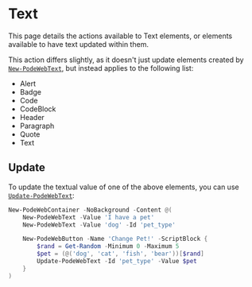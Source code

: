 # Text

This page details the actions available to Text elements, or elements available to have text updated within them.

This action differs slightly, as it doesn't just update elements created by [`New-PodeWebText`](../../../Functions/Elements/New-PodeWebText), but instead applies to the following list:

* Alert
* Badge
* Code
* CodeBlock
* Header
* Paragraph
* Quote
* Text

## Update

To update the textual value of one of the above elements, you can use [`Update-PodeWebText`](../../../Functions/Actions/Update-PodeWebText):

```powershell
New-PodeWebContainer -NoBackground -Content @(
    New-PodeWebText -Value 'I have a pet'
    New-PodeWebText -Value 'dog' -Id 'pet_type'

    New-PodeWebButton -Name 'Change Pet!' -ScriptBlock {
        $rand = Get-Random -Minimum 0 -Maximum 5
        $pet = (@('dog', 'cat', 'fish', 'bear'))[$rand]
        Update-PodeWebText -Id 'pet_type' -Value $pet
    }
)
```
